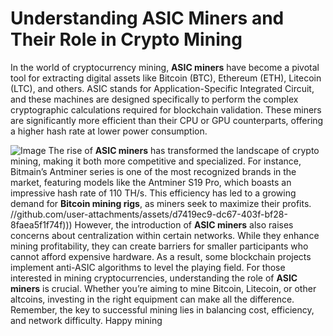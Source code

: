 # Understanding ASIC Miners and Their Role in Crypto Mining
In the world of cryptocurrency mining, **ASIC miners** have become a pivotal tool for extracting digital assets like Bitcoin (BTC), Ethereum (ETH), Litecoin (LTC), and others. ASIC stands for Application-Specific Integrated Circuit, and these machines are designed specifically to perform the complex cryptographic calculations required for blockchain validation. These miners are significantly more efficient than their CPU or GPU counterparts, offering a higher hash rate at lower power consumption.

![Image](https://github.com/user-attachments/assets/d7419ec9-dc67-403f-bf28-8faea5f1f74f)
The rise of **ASIC miners** has transformed the landscape of crypto mining, making it both more competitive and specialized. For instance, Bitmain’s Antminer series is one of the most recognized brands in the market, featuring models like the Antminer S19 Pro, which boasts an impressive hash rate of 110 TH/s. This efficiency has led to a growing demand for **Bitcoin mining rigs**, as miners seek to maximize their profits.
 //github.com/user-attachments/assets/d7419ec9-dc67-403f-bf28-8faea5f1f74f)))
However, the introduction of **ASIC miners** also raises concerns about centralization within certain networks. While they enhance mining profitability, they can create barriers for smaller participants who cannot afford expensive hardware. As a result, some blockchain projects implement anti-ASIC algorithms to level the playing field. 
For those interested in mining cryptocurrencies, understanding the role of **ASIC miners** is crucial. Whether you’re aiming to mine Bitcoin, Litecoin, or other altcoins, investing in the right equipment can make all the difference. Remember, the key to successful mining lies in balancing cost, efficiency, and network difficulty. Happy mining
